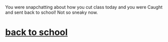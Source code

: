 You were snapchatting about how you cut class today and you 
were Caught and sent back to school! Not so sneaky now.

# [back to school](../go_to_school/go-to-school.md)